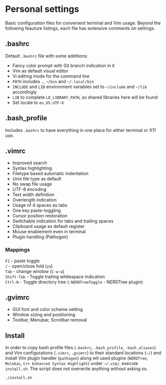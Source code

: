 # Personal settings

Basic configuration files for convenient terminal and Vim usage.
Beyond the following feauture listings, each file has extensive comments
on settings.

## .bashrc

Default `.bashrc` file with some additions:

- Fancy color prompt with Git branch indication in it
- Vim as default visual editor
- Vi editing mode for the command line
- `PATH` includes `.`, `~/bin` and `~/.local/bin`
- `INCLUDE` and `LIB` environment variables set to `~/include` and `~/lib`
  accordingly
- `LIB` to complete `LD_LIBRARY_PATH`, so shared libraries here will be found
- Set locale to `en_US.UTF-8`

## .bash_profile

Includes `.bashrc` to have everything in one place for either terminal or X11
use.


## .vimrc

- Improved search
- Syntax highlighting
- Filetype based automatic indentation
- Unix file type as default
- No swap file usage
- UTF-8 encoding
- Text width definition
- Overlength indication
- Usage of 4 spaces as tabs
- One key paste-toggling
- Cursor position restoration
- Switchable indication for tabs and trailing spaces
- Clipboard usage as default register
- Mouse enablement even in terminal
- Plugin handling (Pathogen)

### Mappings

`F2` - paste toggle  
`/` - open/close fold (`za`)  
`Tab` - change window (`C-w-w`)  
`Shift-Tab` - Toggle trailing whitespace indication  
`Ctrl-N` - Toggle directory tree (`:NERDTreeToggle` - NERDTree plugin)

## .gvimrc

- GUI font and color scheme setting
- Window sizing and positioning
- Toolbar, Menubar, Scrollbar removal


## Install

In order to copy bash profile files (`.bashrc`, `.bash_profile`,
`.bash_aliases`) and Vim configurations (`.vimrc`, `.gvimrc`) to their
standard locations (`~/`) and install Vim plugin handler (`pathogen`) along wit
used plugins (`NERDTree`, `Molokai`, `C++ Enhanced Syntax Highlight`) under
`~/.vim/`, execute `install.sh`. The script does not overwrite anything without
asking so.

```bash
./install.sh
```
